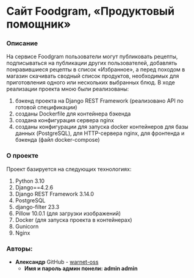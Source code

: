# Cайт Foodgram, «Продуктовый помощник»

### Описание
На сервисе Foodgram пользователи могут публиковать рецепты, подписываться на публикации других пользователей, добавлять понравившиеся рецепты в список «Избранное», а перед походом в магазин скачивать сводный список продуктов, необходимых для приготовления одного или нескольких выбранных блюд. 
В ходе реализации проекта мною были реализованы:
1. бэкенд проекта на Django REST Framework (реализовано API по готовой спецификации)
2. созданы Dockerfile для контейнера бэкенда
3. создана конфигурация сервера nginx
4. созданы конфигурации для запуска docker контейнеров для базы данных (PostgreSQL),
для HTTP-сервера nginx, для фронтенда и бэкенда (файл docker-compose)


### О проекте
Проект базируется на следующих технологиях:
1. Python 3.10
2. Django==4.2.6
3. Django REST Framework 3.14.0
4. PostgreSQL 
5. django-filter 23.3
6. Pillow 10.0.1 (для загрузки изображений)
7. Docker (для запуска проекта в контейнерах)
8. Gunicorn
9. Nginx
### Авторы:

* **Александр**
  GitHub - [warnet-oss](https://github.com/warnet-oss)
  * **Имя и пароль админ понели: admin admin**

